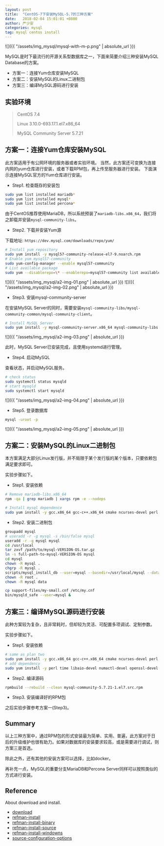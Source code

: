 ```yaml
---
layout: post
title:  "CentOS-7下安装MySQL-5.7的三种方案"
date:   2018-02-04 15:01:01 +0800
author: 严少安
categories: mysql
tag: mysql centos install
---
```


![]({{ "/assets/img_mysql/mysql-with-m-p.png" | absolute_url }})

MySQL是时下最流行的开源关系型数据库之一，下面来简要介绍三种安装MySQL Database的方案。

- 方案一：连接Yum仓库安装MySQL
- 方案二：安装MySQL的Linux二进制包
- 方案三：编译MySQL源码进行安装


## 实验环境

> CentOS 7.4
>
> Linux 3.10.0-693.17.1.el7.x86_64
>
> MySQL Community Server 5.7.21


## 方案一：连接Yum仓库安装MySQL

此方案适用于有公网环境的服务器或者实验环境。
当然，此方案还可变换为连接内网的yum仓库进行安装，或者下载RPM包，再上传至服务器进行安装。
下面演示连接MySQL官方的Yum仓库进行安装。

- Step1. 检查既存的安装包

```bash
sudo yum list installed mariadb*
sudo yum list installed mysql*
sudo yum list installed percona*
```

由于CentOS推荐使用MariaDB，所以系统预装了`mariadb-libs.x86_64`，我们将之卸载并安装`mysql-community-libs`。

- Step2. 下载并安装Yum源

下载地址: `https://dev.mysql.com/downloads/repo/yum/`

```bash
# Install yum repository
sudo yum install -y mysql57-community-release-el7-9.noarch.rpm
# Enable yum mysql57-community
sudo yum-config-manager --enable mysql57-community
# List available package
sudo yum --disablerepo=\* --enablerepo=mysql57-community list available
```

![]({{ "/assets/img_mysql/a2-img-01.png" | absolute_url }})
![]({{ "/assets/img_mysql/a2-img-02.png" | absolute_url }})

- Step3. 安装mysql-community-server

在安装MySQL Server的同时，需要安装`mysql-community-libs/mysql-community-common/mysql-community-client`。

```bash
# Install MySQL Server
sudo yum install -y mysql-community-server.x86_64 mysql-community-libs.x86_64 mysql-community-common.x86_64 mysql-community-client.x86_64
```

![]({{ "/assets/img_mysql/a2-img-03.png" | absolute_url }})

此时，MySQL Server已安装完成，且使用systemd进行管理。

- Step4. 启动MySQL

查看状态，并启动MySQL服务。

```bash
# check status
sudo systemctl status mysqld
# start mysqld
sudo systemctl start mysqld
```

![]({{ "/assets/img_mysql/a2-img-04.png" | absolute_url }})

- Step5. 登录数据库

```bash
mysql -uroot -p
```

![]({{ "/assets/img_mysql/a2-img-05.png" | absolute_url }})


## 方案二：安装MySQL的Linux二进制包

本方案满足大部分Linux发行版，并不局限于某个发行版的某个版本，只要依赖包满足要求即可。

实验步骤如下。

- Step1. 安装依赖

```bash
# Remove mariadb-libs.x86_64
rpm -qa | grep mariadb | xargs rpm -e --nodeps

# Install mysql dependence
sudo yum install -y gcc.x86_64 gcc-c++.x86_64 cmake ncurses-devel perl perl-Data-Dumper glibc.x86_64 libaio
```

- Step2. 安装二进制包

```bash
groupadd mysql
# useradd -r -g mysql -s /bin/false mysql
useradd -r -g mysql mysql
cd /usr/local
tar zxvf /path/to/mysql-VERSION-OS.tar.gz
ln -s full-path-to-mysql-VERSION-OS mysql
cd mysql
chown -R mysql .
chgrp -R mysql .
scripts/mysql_install_db --user=mysql --basedir=/usr/local/mysql --datadir=/usr/local/mysql/data
chown -R root .
chown -R mysql data

cp support-files/my-small.cnf /etc/my.cnf
bin/mysqld_safe --user=mysql &
```

## 方案三：编译MySQL源码进行安装

此种方案较为复杂，且非常耗时，但却较为灵活、可配置多项调试、定制参数。

实验步骤如下。

- Step1. 安装依赖

```bash
# same as plan two
sudo yum install -y gcc.x86_64 gcc-c++.x86_64 cmake ncurses-devel perl perl-Data-Dumper glibc.x86_64 libaio
# add dependency
sudo yum install -y perl time libaio-devel numactl-devel openssl-devel zlib-devel cyrus-sasl-devel perl-Env rpm-build
```

- Step2. 编译源码

```bash
rpmbuild --rebuild --clean mysql-community-5.7.21-1.el7.src.rpm
```

- Step3. 安装编译好的RPM包

之后实验步骤参考方案一(Step3)。


## Summary

以上三种方案中，通过RPM包的形式安装最为简单、实用、普遍，此方案对于日后的升级维护也很有助力。如果对数据库的安装要求较高，或是需要进行调试，则方案三是首选。

除此之外，还有其他的安装方案可以选择，比如docker。

再补充一点，MySQL的重要分支MariaDB和Percona Server同样可以按照类似的方式进行安装。

## Reference

About download and install.

- [download](https://dev.mysql.com/downloads/mysql/)
- [refman-install](https://dev.mysql.com/doc/refman/5.7/en/installing.html)
- [refman-install-binary](https://dev.mysql.com/doc/refman/5.7/en/binary-installation.html)
- [refman-install-source](https://dev.mysql.com/doc/refman/5.7/en/installing-source-distribution.html)
- [refman-install-windowns](https://dev.mysql.com/doc/refman/5.7/en/windows-installation.html)
- [source-configuration-options](https://dev.mysql.com/doc/refman/5.7/en/source-configuration-options.html)
